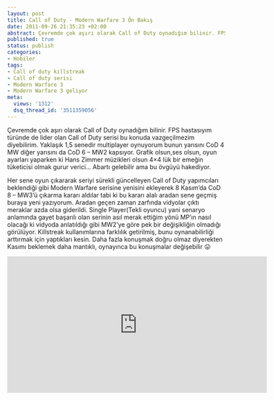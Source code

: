 ```yaml
---
layout: post
title: Call of Duty - Modern Warfare 3 Ön Bakış
date: 2011-09-26 21:35:23 +02:00
abstract: Çevremde çok aşırı olarak Call of Duty oynadığım bilinir. FPS hastasıyım türünde de lider olan Call of Duty serisi bu konuda ...
published: true
status: publish
categories:
- Hobiler
tags:
- Call of duty killstreak
- Call of duty serisi
- Modern Warfare 3
- Modern Warfare 3 geliyor
meta:
  views: '1312'
  dsq_thread_id: '3511359056'
---
```


Çevremde çok aşırı olarak Call of Duty oynadığım bilinir. FPS hastasıyım türünde de lider olan Call of Duty serisi bu konuda vazgeçilmezim diyebilirim. Yaklaşık 1,5 senedir multiplayer oynuyorum bunun yarısını CoD 4 MW diğer yarısını da CoD 6 – MW2 kapsıyor. Grafik olsun,ses olsun, oyun ayarları yaparken ki Hans Zimmer müzikleri olsun 4×4 lük bir emeğin tüketicisi olmak gurur verici… Abartı gelebilir ama bu övgüyü hakediyor.

Her sene oyun çıkararak seriyi sürekli güncelleyen Call of Duty yapımcıları beklendiği gibi Modern Warfare serisine yenisini ekleyerek 8 Kasım’da CoD 8 – MW3’ü çıkarma kararı aldılar tabi ki bu kararı alalı aradan sene geçmiş buraya yeni yazıyorum. Aradan geçen zaman zarfında vidyolar çıktı meraklar azda olsa giderildi. Single Player(Tekli oyuncu) yani senaryo anlamında  gayet başarılı olan serinin asıl merak ettiğim yönü MP’ın nasıl olacağı ki vidyoda anlatıldığı gibi MW2’ye göre pek bir değişikliğin olmadığı görülüyor. Killstreak kullanımlarına farklılık getirilmiş, bunu oynanabilirliği arttırmak için yaptıkları kesin. Daha fazla konuşmak doğru olmaz diyerekten Kasımı beklemek daha mantıklı, oynayınca bu konuşmalar değişebilir 😛

<iframe width="600" height="315" src="https://www.youtube.com/embed/kuOCCeXlszw" frameborder="0" allowfullscreen></iframe>
